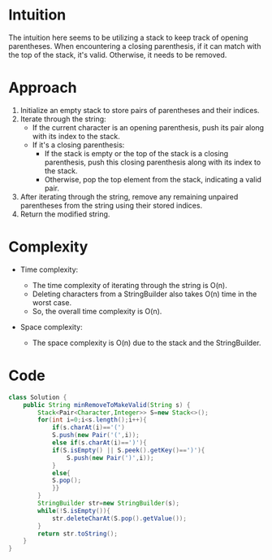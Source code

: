 # Intuition
<!-- Describe your first thoughts on how to solve this problem. -->

The intuition here seems to be utilizing a stack to keep track of opening parentheses. When encountering a closing parenthesis, if it can match with the top of the stack, it's valid. Otherwise, it needs to be removed.

# Approach
<!-- Describe your approach to solving the problem. -->

1. Initialize an empty stack to store pairs of parentheses and their indices.
2. Iterate through the string:
   - If the current character is an opening parenthesis, push its pair along with its index to the stack.
   - If it's a closing parenthesis:
     - If the stack is empty or the top of the stack is a closing parenthesis, push this closing parenthesis along with its index to the stack.
     - Otherwise, pop the top element from the stack, indicating a valid pair.
3. After iterating through the string, remove any remaining unpaired parentheses from the string using their stored indices.
4. Return the modified string.

# Complexity
- Time complexity:
  - The time complexity of iterating through the string is O(n).
  - Deleting characters from a StringBuilder also takes O(n) time in the worst case.
  - So, the overall time complexity is O(n).

- Space complexity:
  - The space complexity is O(n) due to the stack and the StringBuilder.

# Code
```java
class Solution {
    public String minRemoveToMakeValid(String s) {
        Stack<Pair<Character,Integer>> S=new Stack<>();
        for(int i=0;i<s.length();i++){
            if(s.charAt(i)=='(')
            S.push(new Pair('(',i));
            else if(s.charAt(i)==')'){
            if(S.isEmpty() || S.peek().getKey()==')'){
                S.push(new Pair(')',i));
            }
            else{
            S.pop();
            }}
        }
        StringBuilder str=new StringBuilder(s);
        while(!S.isEmpty()){
            str.deleteCharAt(S.pop().getValue());
        }
        return str.toString();
    }
}
